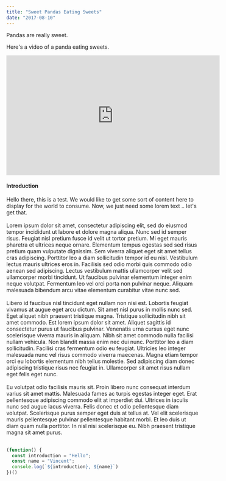 ```yaml
---
title: "Sweet Pandas Eating Sweets"
date: "2017-08-10"
---
```


Pandas are really sweet.

Here's a video of a panda eating sweets.

<iframe width="560" height="315" src="https://www.youtube.com/embed/4n0xNbfJLR8" frameborder="0" allowfullscreen></iframe>


#### Introduction

Hello there, this is a test.
We would like to get some sort of content here to display for
the world to consume.  Now, we just need some lorem text .. let's get that.
<br />
<br />
Lorem ipsum dolor sit amet, consectetur adipiscing elit, sed do eiusmod tempor incididunt ut labore et dolore magna aliqua. Nunc sed id semper risus. Feugiat nisl pretium fusce id velit ut tortor pretium. Mi eget mauris pharetra et ultrices neque ornare. Elementum tempus egestas sed sed risus pretium quam vulputate dignissim. Sem viverra aliquet eget sit amet tellus cras adipiscing. Porttitor leo a diam sollicitudin tempor id eu nisl. Vestibulum lectus mauris ultrices eros in. Facilisis sed odio morbi quis commodo odio aenean sed adipiscing. Lectus vestibulum mattis ullamcorper velit sed ullamcorper morbi tincidunt. Ut faucibus pulvinar elementum integer enim neque volutpat. Fermentum leo vel orci porta non pulvinar neque. Aliquam malesuada bibendum arcu vitae elementum curabitur vitae nunc sed.
<br />
<br />
Libero id faucibus nisl tincidunt eget nullam non nisi est. Lobortis feugiat vivamus at augue eget arcu dictum. Sit amet nisl purus in mollis nunc sed. Eget aliquet nibh praesent tristique magna. Tristique sollicitudin nibh sit amet commodo. Est lorem ipsum dolor sit amet. Aliquet sagittis id consectetur purus ut faucibus pulvinar. Venenatis urna cursus eget nunc scelerisque viverra mauris in aliquam. Nibh sit amet commodo nulla facilisi nullam vehicula. Non blandit massa enim nec dui nunc. Porttitor leo a diam sollicitudin. Facilisi cras fermentum odio eu feugiat. Ultricies leo integer malesuada nunc vel risus commodo viverra maecenas. Magna etiam tempor orci eu lobortis elementum nibh tellus molestie. Sed adipiscing diam donec adipiscing tristique risus nec feugiat in. Ullamcorper sit amet risus nullam eget felis eget nunc.
<br />
<br />
Eu volutpat odio facilisis mauris sit. Proin libero nunc consequat interdum varius sit amet mattis. Malesuada fames ac turpis egestas integer eget. Erat pellentesque adipiscing commodo elit at imperdiet dui. Ultrices in iaculis nunc sed augue lacus viverra. Felis donec et odio pellentesque diam volutpat. Scelerisque purus semper eget duis at tellus at. Vel elit scelerisque mauris pellentesque pulvinar pellentesque habitant morbi. Et leo duis ut diam quam nulla porttitor. In nisl nisi scelerisque eu. Nibh praesent tristique magna sit amet purus.
<br />
<br />
```javascript
(function() {
  const introduction = "Hello";
  const name = "Vincent";
  console.log(`${introduction}, ${name}`)
})()
```
